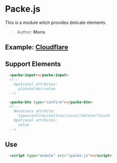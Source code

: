 # Packe.js

This is a module witch provides delicate elements.

> Author: **Moris**

## Example: [Cloudflare](https://packejs.pages.dev/)

## Support Elements

```HTML
  <packe-input></packe-input>
  <!--
    Opational attrbites: 
      placeholder/value
  -->

  <packe-btn type="confirm"></packe-btn>
  <!--
    Necessary attrbite: 
      type=confirm/continue/cancel/delete/finish
    Opational attrbites: 
      value
  -->
```

## Use

```HTML
  <script type="module" src="/packe.js"></script>
```
